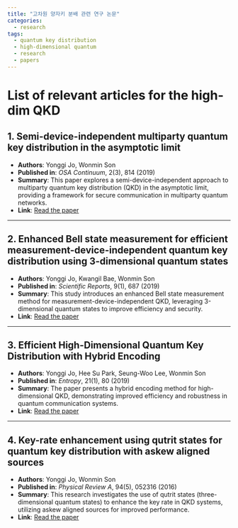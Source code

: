```yaml
---
title: "고차원 양자키 분배 관련 연구 논문"
categories:
  - research
tags:
  - quantum key distribution
  - high-dimensional quantum
  - research
  - papers
---
```


# List of relevant articles for the high-dim QKD

## 1. Semi-device-independent multiparty quantum key distribution in the asymptotic limit
- **Authors**: Yonggi Jo, Wonmin Son  
- **Published in**: *OSA Continuum*, 2(3), 814 (2019)  
- **Summary**: This paper explores a semi-device-independent approach to multiparty quantum key distribution (QKD) in the asymptotic limit, providing a framework for secure communication in multiparty quantum networks.  
- **Link**: [Read the paper](https://doi.org/10.1364/OSAC.2.000814)

---

## 2. Enhanced Bell state measurement for efficient measurement-device-independent quantum key distribution using 3-dimensional quantum states
- **Authors**: Yonggi Jo, Kwangil Bae, Wonmin Son  
- **Published in**: *Scientific Reports*, 9(1), 687 (2019)  
- **Summary**: This study introduces an enhanced Bell state measurement method for measurement-device-independent QKD, leveraging 3-dimensional quantum states to improve efficiency and security.  
- **Link**: [Read the paper](https://doi.org/10.1038/s41598-018-36917-2)

---

## 3. Efficient High-Dimensional Quantum Key Distribution with Hybrid Encoding
- **Authors**: Yonggi Jo, Hee Su Park, Seung-Woo Lee, Wonmin Son  
- **Published in**: *Entropy*, 21(1), 80 (2019)  
- **Summary**: The paper presents a hybrid encoding method for high-dimensional QKD, demonstrating improved efficiency and robustness in quantum communication systems.  
- **Link**: [Read the paper](https://doi.org/10.3390/e21010080)

---

## 4. Key-rate enhancement using qutrit states for quantum key distribution with askew aligned sources
- **Authors**: Yonggi Jo, Wonmin Son  
- **Published in**: *Physical Review A*, 94(5), 052316 (2016)  
- **Summary**: This research investigates the use of qutrit states (three-dimensional quantum states) to enhance the key rate in QKD systems, utilizing askew aligned sources for improved performance.  
- **Link**: [Read the paper](https://doi.org/10.1103/PhysRevA.94.052316)